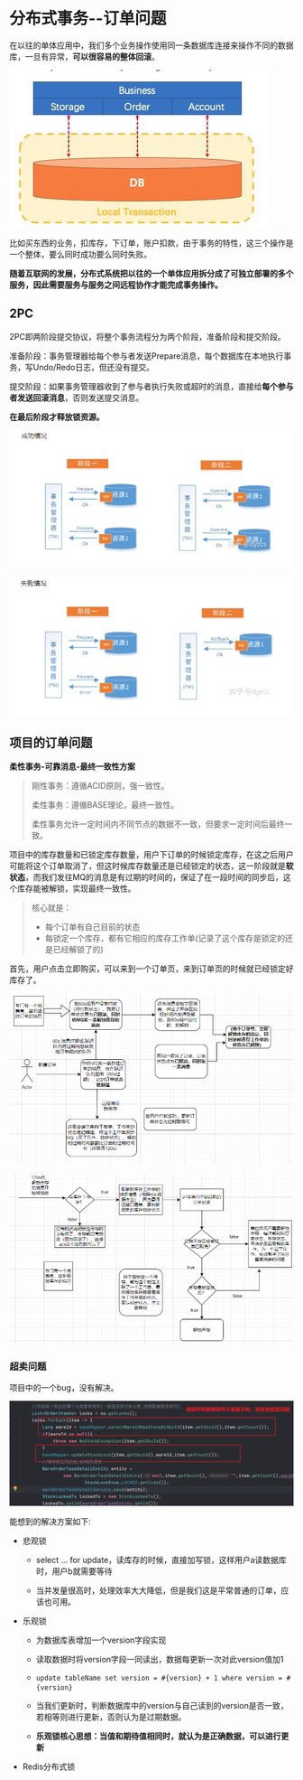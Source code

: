 # 分布式事务--订单问题

在以往的单体应用中，我们多个业务操作使用同一条数据库连接来操作不同的数据库，一旦有异常，**可以很容易的整体回滚**。

![image-20220314091857421](https://raw.githubusercontent.com/xuhaoyao/images/master/img/image-20220314091857421.png)

比如买东西的业务，扣库存，下订单，账户扣款，由于事务的特性，这三个操作是一个整体，要么同时成功要么同时失败。

**随着互联网的发展，分布式系统把以往的一个单体应用拆分成了可独立部署的多个服务，因此需要服务与服务之间远程协作才能完成事务操作。**



## 2PC

2PC即两阶段提交协议，将整个事务流程分为两个阶段，准备阶段和提交阶段。

准备阶段：事务管理器给每个参与者发送Prepare消息，每个数据库在本地执行事务，写Undo/Redo日志，但还没有提交。

提交阶段：如果事务管理器收到了参与者执行失败或超时的消息，直接给**每个参与者发送回滚消息**，否则发送提交消息。

**在最后阶段才释放锁资源。**

![image-20220314113439519](https://raw.githubusercontent.com/xuhaoyao/images/master/img/image-20220314113439519.png)

![image-20220314113446752](https://raw.githubusercontent.com/xuhaoyao/images/master/img/image-20220314113446752.png)



## 项目的订单问题

**柔性事务-可靠消息-最终一致性方案**

> 刚性事务：遵循ACID原则，强一致性。
>
> 柔性事务：遵循BASE理论，最终一致性。
>
> 柔性事务允许一定时间内不同节点的数据不一致，但要求一定时间后最终一致。

项目中的库存数量和已锁定库存数量，用户下订单的时候锁定库存，在这之后用户可能将这个订单取消了，但这时候库存数量还是已经锁定的状态，这一阶段就是**软状态**，而我们发往MQ的消息是有过期的时间的，保证了在一段时间的同步后，这个库存能被解锁，实现最终一致性。

> 核心就是：
>
> - 每个订单有自己目前的状态
> - 每锁定一个库存，都有它相应的库存工作单(记录了这个库存是锁定的还是已经解锁了的)
>



首先，用户点击立即购买，可以来到一个订单页，来到订单页的时候就已经锁定好库存了。

![image-20220315203455749](https://raw.githubusercontent.com/xuhaoyao/images/master/img/image-20220315203455749.png)

![image-20220315203814298](https://raw.githubusercontent.com/xuhaoyao/images/master/img/image-20220315203814298.png)



### 超卖问题

项目中的一个bug，没有解决。

![image-20220314135429253](https://raw.githubusercontent.com/xuhaoyao/images/master/img/image-20220314135429253.png)

能想到的解决方案如下:

- 悲观锁

  - select ... for update，读库存的时候，直接加写锁，这样用户a读数据库时，用户b就需要等待

  - 当并发量很高时，处理效率大大降低，但是我们这是平常普通的订单，应该也可用。

- 乐观锁

  - 为数据库表增加一个version字段实现
  - 读取数据时将version字段一同读出，数据每更新一次对此version值加1
  - `update tableName set version = #{version} + 1 where version = #{version}`

  - 当我们更新时，判断数据库中的version与自己读到的version是否一致，若相等则进行更新，否则认为是过期数据。
  - **乐观锁核心思想：当值和期待值相同时，就认为是正确数据，可以进行更新**

- Redis分布式锁